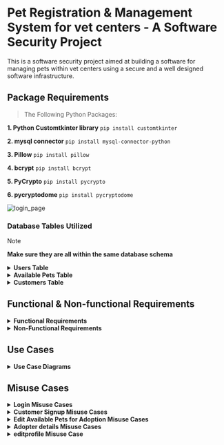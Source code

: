 # Pet Registration & Management System for vet centers - A Software Security Project

This is a software security project aimed at building a software for managing pets within vet centers using a secure and a well designed software infrastructure.
## Package Requirements

> The Following Python Packages:

**1. Python Customtkinter library**
```pip install customtkinter```

**2. mysql connector**
```pip install mysql-connector-python```

**3. Pillow**
```pip install pillow```

**4. bcrypt**
```pip install bcrypt```

**5. PyCrypto**
```pip install pycrypto```

**6. pycryptodome**
```pip install pycryptodome```

![login_page](https://github.com/shahedmehdawi/Desktop-application/assets/140253527/56814f13-e45e-46bc-a848-c57a2892186f)

### Database Tables Utilized
> [!NOTE]
> **Make sure they are all within the same database schema**
<details>
<summary><b>Users Table</b></summary>
<pre>
CREATE TABLE users (
    UID INT PRIMARY KEY AUTO_INCREMENT,
    username VARCHAR(255) NOT NULL UNIQUE,
    password_hash VARCHAR(255) NOT NULL,
    name VARCHAR(255) NOT NULL,
    email VARCHAR(255) NOT NULL UNIQUE,  #Add email for user contact
    salt BINARY(16) NOT NULL,  #Move salt before role
    role ENUM('normal_user', 'doctor', 'admin') NOT NULL DEFAULT 'normal_user'
);
</pre>
</details>

<details>
<summary><b>Available Pets Table</b></summary>
<pre>
CREATE TABLE pets (
        id INT AUTO_INCREMENT PRIMARY KEY,
        name VARCHAR(255) NOT NULL,
        species VARCHAR(255) NOT NULL,
        age VARCHAR(50) NOT NULL,
        image_path VARCHAR(255) NOT NULL
);
</pre>
</details>

<details>
<summary><b>Customers Table</b></summary>
<pre>
CREATE TABLE customer (
    id INT AUTO_INCREMENT PRIMARY KEY,
    name VARCHAR(255) NOT NULL,
    email VARCHAR(255) NOT NULL,
    location VARCHAR(255) NOT NULL,
    adopted_pet VARCHAR(255) NOT NULL
);
</pre>
</details>


## Functional & Non-functional Requirements
<details>
<summary><b>Functional Requirements</b></summary>

* Users must be logged in before being able to view the available pets dasboard (no anonymous viewing)
* 2FA must be implemented over sensitive accounts including the admins and the doctor accounts. 
Passwords must be complex for all accounts (10 characters min - use of special characters, symbols, numbers and upper and lower characters is mandatory)
* Passwords are stored as bcrypt salted hashes along with their salt and password authentication are done by hashing to limit brute forcing activities and slow them down.
* Doctors will be able to add the available pets for adoption in which users can choose from from their adoption dashboard.
* A database backup must be held in a seperate host.
* Backups must be performed every 2 days
* Only admin users will be able to register users of any role including new doctors, new admins and new normal privileged users (Customers).
* Customer users are the only ones able to change their profile info like their email, password, and full name.
</details>

<details>
<summary><b>Non-Functional Requirements</b></summary>

* **Security** - The app must safe for use and prevents potential misuses by adversaries
* **Reliability** - App must be available to users as much as possible and is resistant to any Denial of Service attack.
* **Performance** - Delays in displaying web pages and performing app functionality are minimized.
* **Scalability** - Servers can be potentially scalled out depending on the demand by relying on additional cloud host servers that are flexible to scale in/out.
* **Usability** - A user-friendly front end is available for end users to ensure a smooth experience
</details>

## Use Cases
<details>
<summary><b>Use Case Diagrams</b></summary>

<img src="./Assets_Cat/Diagrams/Customer Use Cases.png" width="500" height="500">

<img src="./Assets_Cat/Diagrams/Doctor%20Use%20Cases.png" width="500" height="500">

<img src="./Assets_Cat/Diagrams/Admin%20Use%20cases2.png" width="500" height="500">

</details>

## Misuse Cases
<details>
<summary><b>Login Misuse Cases</b></summary>

<img src="./Assets_Cat/Diagrams/Login Misuse Cases.png" width="750" height="600">

<img src="./Assets_Cat/Diagrams/L1.png" width="580" height="500">

<img src="./Assets_Cat/Diagrams/L2.png" width="580" height="500">

<img src="./Assets_Cat/Diagrams/L3.png" width="580" height="500">

<img src="./Assets_Cat/Diagrams/L4.png" width="580" height="500">

</details>

<details>
<summary><b>Customer Signup Misuse Cases</b></summary>

<img src="./Assets_Cat/Diagrams/Customer Signup Misuse Cases.png" width="780" height="550">

<img src="./Assets_Cat/Diagrams/S1.png" width="570" height="500">

</details>

<details>
<summary><b>Edit Available Pets for Adoption Misuse Cases</b></summary>

<img src="./Assets_Cat/Diagrams/Edit Available pets Misuse cases.png" width="780" height="550">

<img src="./Assets_Cat/Diagrams/E1.png" width="570" height="500">
<img src="./Assets_Cat/Diagrams/E2.png" width="570" height="500">

</details>

<details>
<summary><b>Adopter details Misuse Cases</b></summary>

<img src="./Assets_Cat/Diagrams/Adopter's details Misuse cases.png" width="780" height="550">

<img src="./Assets_Cat/Diagrams/A1.png" width="570" height="500">
<img src="./Assets_Cat/Diagrams/A2.png" width="570" height="500">

</details>
<details>
<summary><b>editprofile Misuse Case</b></summary>

<img src="./Assets_Cat/Diagrams/editprofile usecase (2).png" width="850" height="550">

<img src="./Assets_Cat/Diagrams/D1.png" width="670" height="600">


</details>

